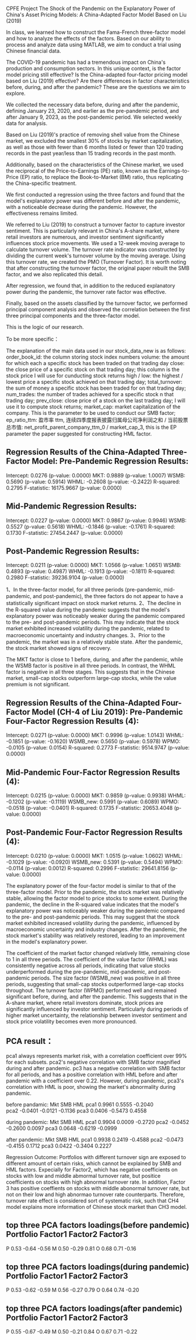 CPFE Project
The Shock of the Pandemic on the Explanatory Power of China's Asset Pricing Models: A China-Adapted Factor Model Based on Liu (2019)

In class, we learned how to construct the Fama-French three-factor model and how to analyze the effects of the factors. Based on our ability to process and analyze data using MATLAB, we aim to conduct a trial using Chinese financial data.

The COVID-19 pandemic has had a tremendous impact on China's production and consumption sectors. In this unique context, is the factor model pricing still effective? Is the China-adapted four-factor pricing model based on Liu (2019) effective? Are there differences in factor characteristics before, during, and after the pandemic? These are the questions we aim to explore.

We collected the necessary data before, during and after the pandemic, defining January 23, 2020, and earlier as the pre-pandemic period, and after January 9, 2023, as the post-pandemic period. We selected weekly data for analysis. 

Based on Liu (2019)'s practice of removing shell value from the Chinese market, we excluded the smallest 30% of stocks by market capitalization, as well as those with fewer than 6 months listed or fewer than 120 trading records in the past year/less than 15 trading records in the past month.

Additionally, based on the characteristics of the Chinese market, we used the reciprocal of the Price-to-Earnings (PE) ratio, known as the Earnings-to-Price (EP) ratio, to replace the Book-to-Market (BM) ratio, thus replicating the China-specific treatment.

We first conducted a regression using the three factors and found that the model's explanatory power was different before and after the pandemic, with a noticeable decrease during the pandemic. However, the effectiveness remains limited.

We referred to Liu (2019) to construct a turnover factor to capture investor sentiment. This is particularly relevant in China's A-share market, where retail investors are numerous, and investor sentiment significantly influences stock price movements. We used a 12-week moving average to calculate turnover volume. The turnover rate indicator was constructed by dividing the current week's turnover volume by the moving average. Using this turnover rate, we created the PMO (Turnover Factor). It is worth noting that after constructing the turnover factor, the original paper rebuilt the SMB factor, and we also replicated this detail.

After regression, we found that, in addition to the reduced explanatory power during the pandemic, the turnover rate factor was effective.

Finally, based on the assets classified by the turnover factor, we performed principal component analysis and observed the correlation between the first three principal components and the three-factor model.

This is the logic of our research.

To be more specific：

The explanation of the main data used in our stock_data_new is as follows:
order_book_id: the column storing stock index numbers
volume: the amount for which each a specific stock has been traded on that trading day
close: the close price of a specific stock on that trading day; this column is the stock price I will use for cunducting stock returns
high / low: the highest / lowest price a specific stock achieved on that trading day;
total_turnover: the sum of money a specific stock has been traded for on that trading day;
num_trades: the number of trades achieved for a specific stock n that trading day;
prev_close: close price of a stock on the last trading day; I will use it to compute stock returns;
market_cap: market capitalization of the company. This is the parameter to be used to conduct our SMB factor;
ep_ratio_ttm: 盈市率 ttm, 连续四季度报表披露归属母公司净利润之和 / 当前股票总市值: net_profit_parent_company_ttm_0 / market_cap_3, this is the EP parameter the paper suggested for constructing HML factor.

Regression Results of the China-Adapted Three-Factor Model:
Pre-Pandemic Regression Results:
---------------------------------
Intercept: 0.0276 (p-value: 0.0000)
MKT: 0.9889 (p-value: 1.0007)
WSMB: 0.5690 (p-value: 0.5914)
WHML: -0.2608 (p-value: -0.2422)
R-squared: 0.2795
F-statistic: 16175.9667 (p-value: 0.0000)

Mid-Pandemic Regression Results:
---------------------------------
Intercept: 0.0227 (p-value: 0.0000)
MKT: 0.9867 (p-value: 0.9946)
WSMB: 0.5527 (p-value: 0.5618)
WHML: -0.1846 (p-value: -0.1761)
R-squared: 0.1730
F-statistic: 27454.2447 (p-value: 0.0000)

Post-Pandemic Regression Results:
---------------------------------
Intercept: 0.0211 (p-value: 0.0000)
MKT: 1.0566 (p-value: 1.0651)
WSMB: 0.4893 (p-value: 0.4987)
WHML: -0.1913 (p-value: -0.1811)
R-squared: 0.2980
F-statistic: 39236.9104 (p-value: 0.0000)

1、In the three-factor model, for all three periods (pre-pandemic, mid-pandemic, and post-pandemic), 
 the three factors do not appear to have a statistically significant impact on stock market returns.
2、The decline in the R-squared value during the pandemic suggests that the model's explanatory power 
 was noticeably weaker during the pandemic compared to the pre- and post-pandemic periods. This may 
 indicate that the stock market exhibited increased volatility during the pandemic, related to 
 macroeconomic uncertainty and industry changes.
3、Prior to the pandemic, the market was in a relatively stable state. After the pandemic, 
 the stock market showed signs of recovery.

The MKT factor is close to 1 before, during, and after the pandemic, while the WSMB factor 
is positive in all three periods. In contrast, the WHML factor is negative in all three stages. 
This suggests that in the Chinese market, small-cap stocks outperform large-cap stocks, while the 
value premium is not significant.

Regression Results of the China-Adapted Four-Factor Model (CH-4 of Liu 2019):
Pre-Pandemic Four-Factor Regression Results (4):
-----------------------------------------------
Intercept: 0.0271 (p-value: 0.0000)
MKT: 0.9996 (p-value: 1.0143)
WHML: -0.1851 (p-value: -0.1620)
WSMB_new: 0.5650 (p-value: 0.5978)
WPMO: -0.0105 (p-value: 0.0154)
R-squared: 0.2773
F-statistic: 9514.9747 (p-value: 0.0000)

Mid-Pandemic Four-Factor Regression Results (4):
-----------------------------------------------
Intercept: 0.0215 (p-value: 0.0000)
MKT: 0.9859 (p-value: 0.9938)
WHML: -0.1202 (p-value: -0.1119)
WSMB_new: 0.5991 (p-value: 0.6089)
WPMO: -0.0518 (p-value: -0.0401)
R-squared: 0.1735
F-statistic: 20653.4048 (p-value: 0.0000)

Post-Pandemic Four-Factor Regression Results (4):
------------------------------------------------
Intercept: 0.0210 (p-value: 0.0000)
MKT: 1.0515 (p-value: 1.0602)
WHML: -0.1029 (p-value: -0.0920)
WSMB_new: 0.5391 (p-value: 0.5494)
WPMO: -0.0114 (p-value: 0.0012)
R-squared: 0.2996
F-statistic: 29641.8156 (p-value: 0.0000)

The explanatory power of the four-factor model is similar to that of the three-factor model.
Prior to the pandemic, the stock market was relatively stable, allowing the factor model 
to price stocks to some extent. During the pandemic, the decline in the R-squared value 
indicates that the model's explanatory power was noticeably weaker during the pandemic 
compared to the pre- and post-pandemic periods. This may suggest that the stock market 
exhibited increased volatility during the pandemic, influenced by macroeconomic uncertainty 
and industry changes. After the pandemic, the stock market's stability was relatively restored, 
leading to an improvement in the model's explanatory power.

The coefficient of the market factor changed relatively little, remaining close to 1 
in all three periods. 
The coefficient of the value factor (WHML) was consistently negative across all periods, 
indicating that value stocks underperformed during the pre-pandemic, mid-pandemic, 
and post-pandemic periods. The size factor (WSMB_new) was positive in all three periods, 
suggesting that small-cap stocks outperformed large-cap stocks throughout. 
The turnover factor (WPMO) performed well and remained significant before, during, 
and after the pandemic. This suggests that in the A-share market, where retail investors dominate, 
stock prices are significantly influenced by investor sentiment. Particularly during periods of 
higher market uncertainty, the relationship between investor sentiment and stock price volatility 
becomes even more pronounced.

PCA result：
------------------------------------------------
pca1 always represents market risk, with a correlation coefficient over 99% for each subsets. 
pca2's negative correlation with SMB factor magnified during and after pandemic.
pc3 has a negative correlation with SMB factor for all periods, and 
has a positive correlation with HML before and after pandemic with a coefficient 
over 0.22. However, during pandemic, pca3's correlation with HML is poor,
showing the market's abnormality during pandemic.

before pandamic: 
          Mkt            SMB           HML
pca1     0.9961         0.5555       -0.2040  
pca2    -0.0401        -0.0121       -0.1136 
pca3     0.0406        -0.5473        0.4558 

during pandemic:
          Mkt            SMB           HML
pca1     0.9904         0.0009       -0.2720 
pca2    -0.0452        -0.2600        0.0097 
pca3     0.0648        -0.6219       -0.0999 

after pandemic:
           Mkt            SMB           HML
pca1     0.9938         0.2419       -0.4588 
pca2    -0.0473        -0.4155        0.1712
pca3     0.0422        -0.3404        0.2227

Regression Outcome: 
Portfolios with different turnover sign are exposed to different amount of certain
risks, which cannot be explained by SMB and HML factors. Expecially for
Factor2, which has negative coefficients on stocks with low and middle
abmormal turnover rate, but positice coefficients on stocks with high abnormal turnover rate.
In addition, Factor 3 has positive coeffients on stocks with middle
abonormal turnover rate, but not on their low and high abnormao turnover rate counterparts.
Therefore, turnover rate effect is considered sort of systematic risk, such that CH4 model 
explains more information of Chinese stock market than CH3 model.

top three PCA factors loadings(before pandemic)
  Portfolio    Factor1    Factor2    Factor3
----------------------------------------
   P            0.53          -0.64           -0.56 
   M            0.50          -0.29            0.81 
   O            0.68           0.71           -0.16 

top three PCA factors loadings(during pandemic)
  Portfolio    Factor1    Factor2    Factor3
----------------------------------------
   P            0.53          -0.62           -0.59 
   M            0.56          -0.27            0.79 
   O            0.64           0.74           -0.20 

top three PCA factors loadings(after pandemic)
  Portfolio    Factor1    Factor2    Factor3
----------------------------------------
   P            0.55          -0.67           -0.49 
   M            0.50          -0.21            0.84 
   O            0.67           0.71           -0.22 





